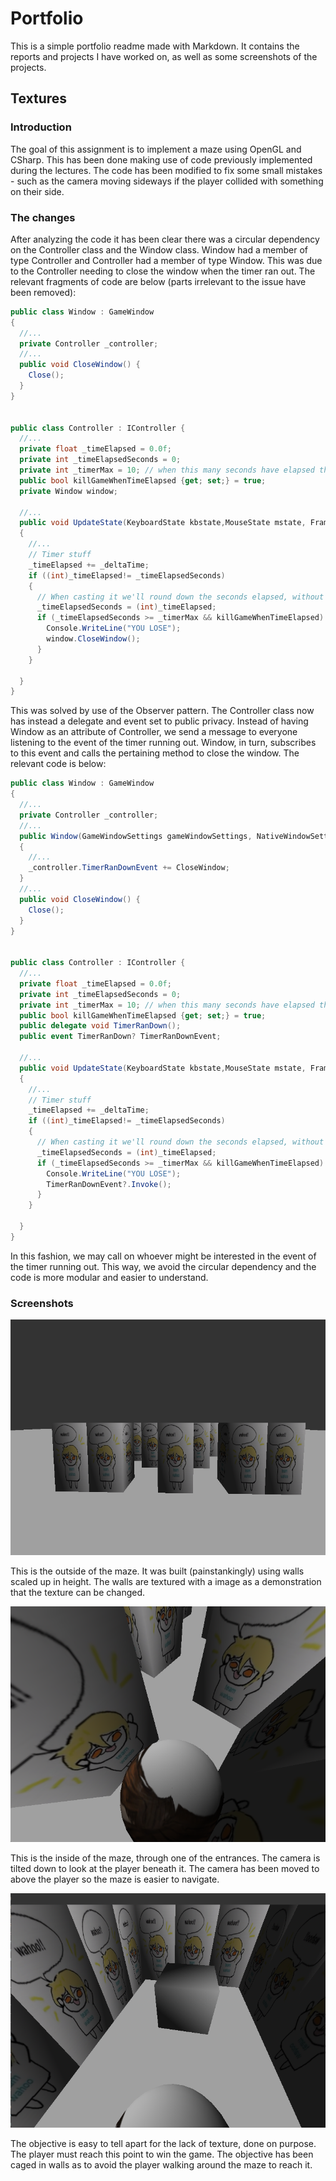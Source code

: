 # Portfolio

This is a simple portfolio readme made with Markdown. It contains the reports and projects I have worked on, as well as some screenshots of the projects.

## Textures
### Introduction

The goal of this assignment is to implement a maze using OpenGL and CSharp. This has been done making use of code previously implemented during the lectures. The code has been modified to fix some small mistakes - such as the camera moving sideways if the player collided with something on their side.

### The changes

After analyzing the code it has been clear there was a circular dependency on the Controller class and the Window class. Window had a member of type Controller and Controller had a member of type Window. This was due to the Controller needing to close the window when the timer ran out. The relevant fragments of code are below (parts irrelevant to the issue have been removed):

```csharp
public class Window : GameWindow
{
  //...
  private Controller _controller;
  //...
  public void CloseWindow() {
    Close();
  }
}


public class Controller : IController {
  //...
  private float _timeElapsed = 0.0f;
  private int _timeElapsedSeconds = 0;
  private int _timerMax = 10; // when this many seconds have elapsed the player will have lost
  public bool killGameWhenTimeElapsed {get; set;} = true;
  private Window window;

  //...
  public void UpdateState(KeyboardState kbstate,MouseState mstate, FrameEventArgs e)
  {
    //...
    // Timer stuff 
    _timeElapsed += _deltaTime;
    if ((int)_timeElapsed!= _timeElapsedSeconds)
    {
      // When casting it we'll round down the seconds elapsed, without taking the floating point
      _timeElapsedSeconds = (int)_timeElapsed;
      if (_timeElapsedSeconds >= _timerMax && killGameWhenTimeElapsed) {
        Console.WriteLine("YOU LOSE");
        window.CloseWindow();
      }
    }

  }
}
```

This was solved by use of the Observer pattern. The Controller class now has instead a delegate and event set to public privacy. Instead of having Window as an attribute of Controller, we send a message to everyone listening to the event of the timer running out. Window, in turn, subscribes to this event and calls the pertaining method to close the window. The relevant code is below:

```csharp
public class Window : GameWindow
{
  //...
  private Controller _controller;
  //...
  public Window(GameWindowSettings gameWindowSettings, NativeWindowSettings nativeWindowSettings) : base(gameWindowSettings,nativeWindowSettings)
  {
    //...
    _controller.TimerRanDownEvent += CloseWindow;
  }
  //...
  public void CloseWindow() {
    Close();
  }
}


public class Controller : IController {
  //...
  private float _timeElapsed = 0.0f;
  private int _timeElapsedSeconds = 0;
  private int _timerMax = 10; // when this many seconds have elapsed the player will have lost
  public bool killGameWhenTimeElapsed {get; set;} = true;
  public delegate void TimerRanDown();
  public event TimerRanDown? TimerRanDownEvent;

  //...
  public void UpdateState(KeyboardState kbstate,MouseState mstate, FrameEventArgs e)
  {
    //...
    // Timer stuff 
    _timeElapsed += _deltaTime;
    if ((int)_timeElapsed!= _timeElapsedSeconds)
    {
      // When casting it we'll round down the seconds elapsed, without taking the floating point
      _timeElapsedSeconds = (int)_timeElapsed;
      if (_timeElapsedSeconds >= _timerMax && killGameWhenTimeElapsed) {
        Console.WriteLine("YOU LOSE");
        TimerRanDownEvent?.Invoke();
      }
    }

  }
}
```

In this fashion, we may call on whoever might be interested in the event of the timer running out. This way, we avoid the circular dependency and the code is more modular and easier to understand.

### Screenshots

![](./Images/MazeOutside.png)

This is the outside of the maze. It was built (painstankingly) using walls scaled up in height. The walls are textured with a image as a demonstration that the texture can be changed.

![](./Images/GregorbInsideMaze.png)

This is the inside of the maze, through one of the entrances. The camera is tilted down to look at the player beneath it. The camera has been moved to above the player so the maze is easier to navigate.

![](./Images/Objective.png)

The objective is easy to tell apart for the lack of texture, done on purpose. The player must reach this point to win the game. The objective has been caged in walls as to avoid the player walking around the maze to reach it.


